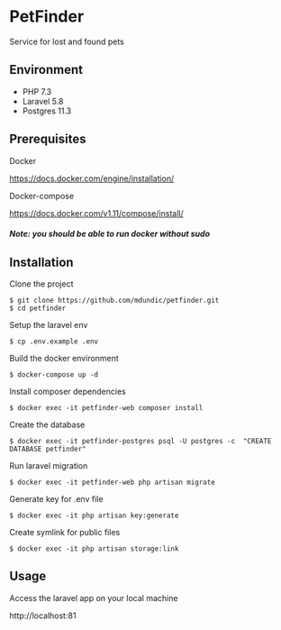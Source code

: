 # PetFinder #

Service for lost and found pets

## Environment

- PHP 7.3
- Laravel 5.8
- Postgres 11.3

## Prerequisites

Docker

https://docs.docker.com/engine/installation/

Docker-compose

https://docs.docker.com/v1.11/compose/install/

##### Note: you should be able to run docker without sudo

## Installation

Clone the project
```
$ git clone https://github.com/mdundic/petfinder.git
$ cd petfinder
```

Setup the laravel env
```
$ cp .env.example .env
```

Build the docker environment
```
$ docker-compose up -d
```

Install composer dependencies
```
$ docker exec -it petfinder-web composer install
```

Create the database
```
$ docker exec -it petfinder-postgres psql -U postgres -c  "CREATE DATABASE petfinder"
```

Run laravel migration
```
$ docker exec -it petfinder-web php artisan migrate
```

Generate key for .env file
```
$ docker exec -it php artisan key:generate
```

Create symlink for public files
```
$ docker exec -it php artisan storage:link
```

## Usage

Access the laravel app on your local machine

http://localhost:81

